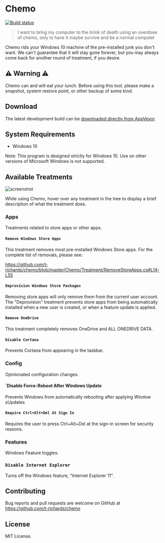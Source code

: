 # Chemo

[![Build status](https://ci.appveyor.com/api/projects/status/pr8btfa4knxwsfgc?svg=true)](https://ci.appveyor.com/project/t-richards/chemo)

> I want to bring my computer to the brink of death using an overdose of chemo,
> only to have it maybe survive and be a normal computer

Chemo rids your Windows 10 machine of the pre-installed junk you don't want. We
can't guarantee that it will stay gone forever, but you may always come back for
another round of treatment, if you desire.

## :warning: Warning :warning:

Chemo can and will eat your lunch. Before using this tool, please make a
snapshot, system restore point, or other backup of some kind.

## Download

The latest development build can be [downloaded directly from AppVeyor](https://ci.appveyor.com/project/t-richards/chemo/build/artifacts).

## System Requirements

 - Windows 10

Note: This program is designed strictly for Windows 10. Use on other versions of
Microsoft Windows is not supported.

## Available Treatments

![screenshot](https://user-images.githubusercontent.com/3905798/42413286-6b9f3e64-81eb-11e8-83c8-5430654c2e59.png)

While using Chemo, hover over any treatment in the tree to display a brief
description of what the treatment does.

### Apps

Treatments related to store apps or other apps.

#### `Remove Windows Store Apps`

This treatment removes most pre-installed Windows Store apps. For the complete
list of removals, please see:

https://github.com/t-richards/chemo/blob/master/Chemo/Treatment/RemoveStoreApps.cs#L14-L55

#### `Deprovision Windows Store Packages`

Removing store apps will only remove them from the current user account. The
"Deprovision" treatment prevents store apps from being automatically installed
when a new user is created, or when a feature update is applied.

#### `Remove OneDrive`

This treatment completely removes OneDrive and ALL ONEDRIVE DATA.

#### `Disable Cortana`

Prevents Cortana from appearing in the taskbar.

### Config

Opinionated configuration changes.

#### `Disable Force-Reboot After Windows Update

Prevents Windows from automatically rebooting after applying Window sUpdates

#### `Require Ctrl+Alt+Del At Sign In`

Requires the user to press Ctrl+Alt+Del at the sign-in screen for security reasons.

### Features

Windows Feature toggles.

### `Disable Internet Explorer`

Turns off the Windows feature, "Internet Explorer 11".

## Contributing

Bug reports and pull requests are welcome on GitHub at
https://github.com/t-richards/chemo

## License

MIT License.
